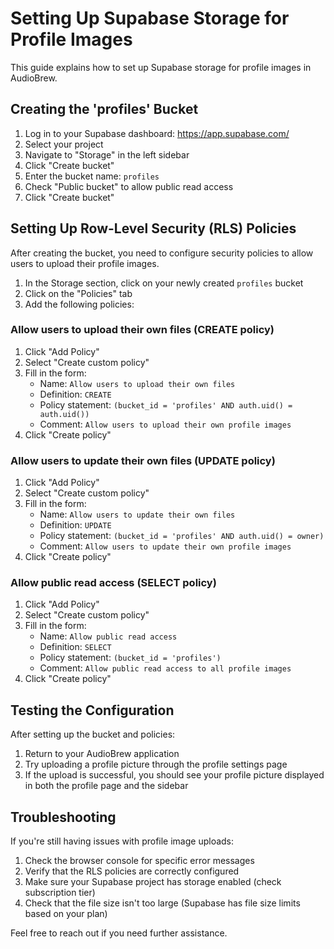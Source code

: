 # Setting Up Supabase Storage for Profile Images

This guide explains how to set up Supabase storage for profile images in AudioBrew.

## Creating the 'profiles' Bucket

1. Log in to your Supabase dashboard: https://app.supabase.com/
2. Select your project
3. Navigate to "Storage" in the left sidebar
4. Click "Create bucket"
5. Enter the bucket name: `profiles`
6. Check "Public bucket" to allow public read access
7. Click "Create bucket"

## Setting Up Row-Level Security (RLS) Policies

After creating the bucket, you need to configure security policies to allow users to upload their profile images.

1. In the Storage section, click on your newly created `profiles` bucket
2. Click on the "Policies" tab
3. Add the following policies:

### Allow users to upload their own files (CREATE policy)

1. Click "Add Policy" 
2. Select "Create custom policy"
3. Fill in the form:
   - Name: `Allow users to upload their own files`
   - Definition: `CREATE`
   - Policy statement: `(bucket_id = 'profiles' AND auth.uid() = auth.uid())`
   - Comment: `Allow users to upload their own profile images`
4. Click "Create policy"

### Allow users to update their own files (UPDATE policy)

1. Click "Add Policy" 
2. Select "Create custom policy"
3. Fill in the form:
   - Name: `Allow users to update their own files`
   - Definition: `UPDATE`
   - Policy statement: `(bucket_id = 'profiles' AND auth.uid() = owner)`
   - Comment: `Allow users to update their own profile images`
4. Click "Create policy"

### Allow public read access (SELECT policy)

1. Click "Add Policy"
2. Select "Create custom policy"
3. Fill in the form:
   - Name: `Allow public read access`
   - Definition: `SELECT`
   - Policy statement: `(bucket_id = 'profiles')`
   - Comment: `Allow public read access to all profile images`
4. Click "Create policy"

## Testing the Configuration

After setting up the bucket and policies:

1. Return to your AudioBrew application
2. Try uploading a profile picture through the profile settings page
3. If the upload is successful, you should see your profile picture displayed in both the profile page and the sidebar

## Troubleshooting

If you're still having issues with profile image uploads:

1. Check the browser console for specific error messages
2. Verify that the RLS policies are correctly configured
3. Make sure your Supabase project has storage enabled (check subscription tier)
4. Check that the file size isn't too large (Supabase has file size limits based on your plan)

Feel free to reach out if you need further assistance. 